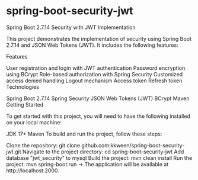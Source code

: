 # spring-boot-security-jwt
Spring Boot 2.7.14 Security with JWT Implementation

This project demonstrates the implementation of security using Spring Boot 2.7.14 and JSON Web Tokens (JWT). It includes the following features:

Features

User registration and login with JWT authentication
Password encryption using BCrypt
Role-based authorization with Spring Security
Customized access denied handling
Logout mechanism
Access token
Refresh token
Technologies

Spring Boot 2.7.14
Spring Security
JSON Web Tokens (JWT)
BCrypt
Maven
Getting Started

To get started with this project, you will need to have the following installed on your local machine:

JDK 17+
Maven 
To build and run the project, follow these steps:

Clone the repository: git clone github.com:kkween/spring-boot-security-jwt.git
Navigate to the project directory: cd spring-boot-security-jwt
Add database "jwt_security" to mysql
Build the project: mvn clean install
Run the project: mvn spring-boot:run
-> The application will be available at http://localhost:2000.
